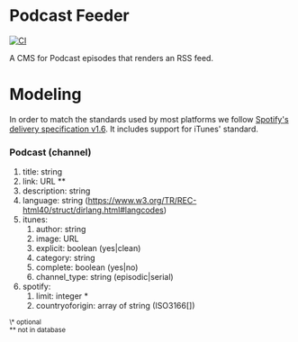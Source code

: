 # Podcast Feeder

[![CI](https://github.com/juanmanuelramallo/podcast_feeder/workflows/CI/badge.svg)](https://github.com/juanmanuelramallo/podcast_feeder/actions?query=workflow%3ACI)

A CMS for Podcast episodes that renders an RSS feed.

# Modeling

In order to match the standards used by most platforms we follow [Spotify's delivery specification v1.6](https://podcasters.spotify.com/terms/Spotify_Podcast_Delivery_Specification_v1.6.pdf).
It includes support for iTunes' standard.

### Podcast (channel)

1. title: string
1. link: URL **
1. description: string
1. language: string (https://www.w3.org/TR/REC-html40/struct/dirlang.html#langcodes)
1. itunes:
   1. author: string
   1. image: URL
   1. explicit: boolean (yes|clean)
   1. category: string
   1. complete: boolean (yes|no)
   1. channel_type: string (episodic|serial)
1. spotify:
   1. limit: integer *
   1. countryoforigin: array of string (ISO3166[])

<sub>
\* optional <br>
** not in database
</sub>
